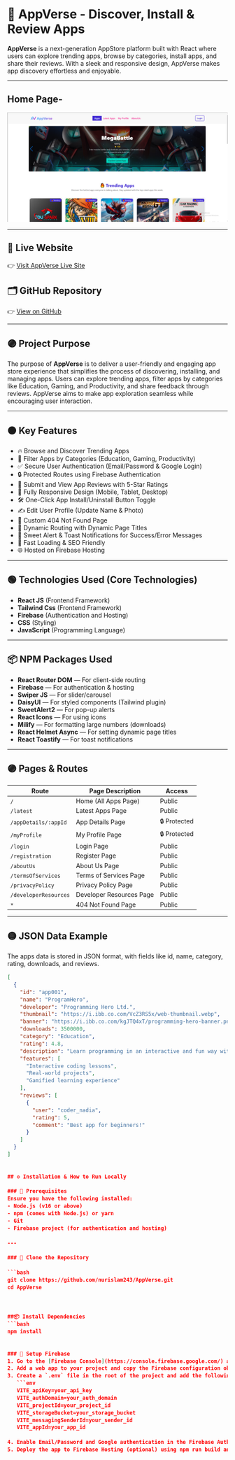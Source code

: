 # 🌌 AppVerse - Discover, Install & Review Apps

**AppVerse** is a next-generation AppStore platform built with React where users can explore trending apps, browse by categories, install apps, and share their reviews. With a sleek and responsive design, AppVerse makes app discovery effortless and enjoyable.

---

## Home Page-
![AppVerse Home Page](src/assets/Screenshot_96.png)

---

## 🚀 Live Website
👉 [Visit AppVerse Live Site](https://appverse-8230a.web.app/)

## 🗂️ GitHub Repository
👉 [View on GitHub](https://github.com/programming-hero-web-course1/b11a9-react-authentication-nurislam243)

---

## 🟣 Project Purpose
The purpose of **AppVerse** is to deliver a user-friendly and engaging app store experience that simplifies the process of discovering, installing, and managing apps. Users can explore trending apps, filter apps by categories like Education, Gaming, and Productivity, and share feedback through reviews. AppVerse aims to make app exploration seamless while encouraging user interaction.

---

## 🟠 Key Features

- 🔥 Browse and Discover Trending Apps
- 🎯 Filter Apps by Categories (Education, Gaming, Productivity)
- ✅ Secure User Authentication (Email/Password & Google Login)
- 🔒 Protected Routes using Firebase Authentication
- 🌟 Submit and View App Reviews with 5-Star Ratings
- 📱 Fully Responsive Design (Mobile, Tablet, Desktop)
- 🛠️ One-Click App Install/Uninstall Button Toggle
- ✍️ Edit User Profile (Update Name & Photo)
- 🚫 Custom 404 Not Found Page
- 🔗 Dynamic Routing with Dynamic Page Titles
- 🎉 Sweet Alert & Toast Notifications for Success/Error Messages
- 🚀 Fast Loading & SEO Friendly
- 🌐 Hosted on Firebase Hosting

---

## 🟢 Technologies Used (Core Technologies)

- **React JS** (Frontend Framework)
- **Tailwind Css** (Frontend Framework)
- **Firebase** (Authentication and Hosting)
- **CSS** (Styling)
- **JavaScript** (Programming Language)

---

## 📦 NPM Packages Used

- **React Router DOM** — For client-side routing
- **Firebase** — For authentication & hosting
- **Swiper JS** — For slider/carousel
- **DaisyUI** — For styled components (Tailwind plugin)
- **SweetAlert2** — For pop-up alerts
- **React Icons** — For using icons
- **Milify** — For formatting large numbers (downloads)
- **React Helmet Async** — For setting dynamic page titles
- **React Toastify** — For toast notifications

---

## 🟣 Pages & Routes

| Route                 | Page Description         | Access       |
| --------------------- | ------------------------ | ------------ |
| `/`                   | Home (All Apps Page)     | Public       |
| `/latest`             | Latest Apps Page         | Public       |
| `/appDetails/:appId`  | App Details Page         | 🔒 Protected |
| `/myProfile`          | My Profile Page          | 🔒 Protected |
| `/login`              | Login Page               | Public       |
| `/registration`       | Register Page            | Public       |
| `/aboutUs`            | About Us Page            | Public       |
| `/termsOfServices`    | Terms of Services Page   | Public       |
| `/privacyPolicy`      | Privacy Policy Page      | Public       |
| `/developerResources` | Developer Resources Page | Public       |
| `*`                   | 404 Not Found Page       | Public       |


---

## 🟡 JSON Data Example

The apps data is stored in JSON format, with fields like id, name, category, rating, downloads, and reviews.

```json
[
  {
    "id": "app001",
    "name": "ProgramHero",
    "developer": "Programming Hero Ltd.",
    "thumbnail": "https://i.ibb.co.com/VcZ3RS5x/web-thumbnail.webp",
    "banner": "https://i.ibb.co.com/kgJTQ4xT/programming-hero-banner.png",
    "downloads": 3500000,
    "category": "Education",
    "rating": 4.8,
    "description": "Learn programming in an interactive and fun way with Programming Hero.",
    "features": [
      "Interactive coding lessons",
      "Real-world projects",
      "Gamified learning experience"
    ],
    "reviews": [
      {
        "user": "coder_nadia",
        "rating": 5,
        "comment": "Best app for beginners!"
      }
    ]
  }
]


## ⚙️ Installation & How to Run Locally

### 🔧 Prerequisites
Ensure you have the following installed:
- Node.js (v16 or above)
- npm (comes with Node.js) or yarn
- Git
- Firebase project (for authentication and hosting)

---

### 📁 Clone the Repository

```bash
git clone https://github.com/nurislam243/AppVerse.git
cd AppVerse



##📦 Install Dependencies
```bash
npm install


### 🔐 Setup Firebase
1. Go to the [Firebase Console](https://console.firebase.google.com/) and create a new project.
2. Add a web app to your project and copy the Firebase configuration object.
3. Create a `.env` file in the root of the project and add the following:
   ```env
   VITE_apiKey=your_api_key
   VITE_authDomain=your_auth_domain
   VITE_projectId=your_project_id
   VITE_storageBucket=your_storage_bucket
   VITE_messagingSenderId=your_sender_id
   VITE_appId=your_app_id

4. Enable Email/Password and Google authentication in the Firebase Authentication section.
5. Deploy the app to Firebase Hosting (optional) using npm run build and firebase deploy.



